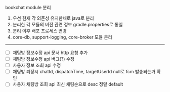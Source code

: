 bookchat module 분리
1. 우선 현재 각 의존성 유지한채로 java로 분리
2. 분리한 각 모듈의 버전 관련 정보 gradle.properties로 통일
3. 분리 이후 배포 프로세스 변경 
4. core-db, support-logging, core-broker 모듈 분리

---

- [ ] 채팅방 정보수정 api 문서 http 요청 추가
- [ ] 채팅방 정보수정 api 버그(?) 수정
- [ ] 사용자 정보 조회 api 수정
- [ ] 채팅방 퇴장시 chatId, dispatchTime, targetUserId null로 fcm 발송되는거 확인
- [ ] 사용자 채팅방 조회 api 최신 채팅순으로 desc 정렬 default